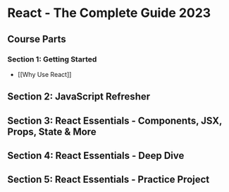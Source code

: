 # React - The Complete Guide 2023

## Course Parts

### Section 1: Getting Started
* [[Why Use React]]
## Section 2: JavaScript Refresher

## Section 3: React Essentials - Components, JSX, Props, State & More

## Section 4: React Essentials - Deep Dive

## Section 5: React Essentials - Practice Project

